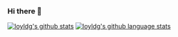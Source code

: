 ### Hi there 👋
[![loyldg's github stats](https://github-readme-stats.vercel.app/api?username=loyldg&show_icons=true&count_private=true&include_all_commits=true&hide_border=true)](https://github.com/loyldg)
[![loyldg's github language stats](https://github-readme-stats.vercel.app/api/top-langs/?username=loyldg&langs_count=8&layout=compact&hide_border=true)](https://github.com/loyldg)

